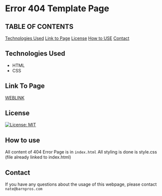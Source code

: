 # Error 404 Template Page

## TABLE OF CONTENTS

[Technologies Used](#technologies-used)
[Link to Page](#link-to-page)
[License](#license)
[How to USE](#how-to-use)
[Contact](#contact)

## Technologies Used

- HTML
- CSS

## Link To Page

[WEBLINK](https://barnpros.github.io/ErrorTemplatePage/)

## License

[![License: MIT](https://img.shields.io/badge/License-MIT-yellow.svg)](https://opensource.org/licenses/MIT)

## How to use

All content of 404 Error Page is in `index.html`
All styling is done is style.css (file already linked to index.html)

## Contact

If you have any questions about the usage of this webpage, please contact `nate@barnpros.com`
